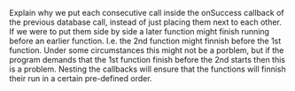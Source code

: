 Explain why we put each consecutive call inside the onSuccess callback of the previous database call, instead of just placing them next to each other.
If we were to put them side by side a later function might finish running before an earlier function. 
I.e. the 2nd function might finnish before the 1st function. Under some circumstances this might not be a porblem, but if the program demands that the 1st function finish before the 2nd starts then this is a problem.
Nesting the callbacks will ensure that the functions will finnish their run in a certain pre-defined order.